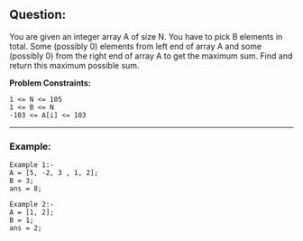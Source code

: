 ## Question:

You are given an integer array A of size N.
You have to pick B elements in total. Some (possibly 0) elements from left end of array A and some (possibly 0) from the right end of array A to get the maximum sum.
Find and return this maximum possible sum.

**Problem Constraints:**

```
1 <= N <= 105
1 <= B <= N
-103 <= A[i] <= 103
```

---

### Example:

```
Example 1:-
A = [5, -2, 3 , 1, 2];
B = 3;
ans = 8;

Example 2:-
A = [1, 2];
B = 1;
ans = 2;
```
